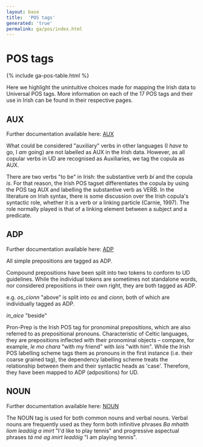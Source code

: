 ```yaml
---
layout: base
title:  'POS tags'
generated: 'true'
permalink: ga/pos/index.html
---
```


# POS tags

{% include ga-pos-table.html %}

Here we highlight the unintuitive choices made for mapping the Irish data to Universal POS tags. More information on each of the 17 POS tags and their use in Irish can be found in their respective pages.

## AUX

Further documentation available here: [AUX]()

What could be considered "auxiliary" verbs in other languages (I _have_ to go, I _am_ going) are not labelled as AUX in the Irish data. However, as all copular verbs in UD are recognised as Auxiliaries, we tag the copula as AUX.

There are two verbs "to be" in Irish: the substantive verb _bí_ and the copula _is_. For that reason, the Irish POS tagset differentiates the copula by using the POS tag AUX and labelling the substantive verb as VERB. In the literature on Irish syntax, there is some discussion over the Irish copula's syntactic role, whether it is a verb or a linking particle (Carnie, 1997). The role normally played is that of a linking element between a subject and a predicate. 

## ADP

Further documentation available here: [ADP]()

All simple prepositions are tagged as ADP.

Compound prepositions have been split into two tokens to conform to UD guidelines. While the individual tokens are sometimes not standalone words, nor considered prepositions in their own right, they are both tagged as ADP.

e.g. _os\_cionn_ "above" is split into _os_ and _cionn_, both of which are individually tagged as ADP.

_in\_aice_ "beside" 


Pron-Prep is the Irish POS tag for pronominal prepositions, which are also referred to as prepositional pronouns. Characteristic of Celtic languages, they are prepositions inflected with their pronominal objects – compare, for example, _le mo chara_ "with my friend" with _leis_ "with him". While the Irish POS labelling scheme tags them as pronouns in the first instance (i.e. their coarse grained tag), the dependency labelling scheme treats the relationship between them and their syntactic heads as 'case'. Therefore, they have been mapped to ADP (adpositions) for UD.


## NOUN

Further documentation available here: [NOUN]()

The NOUN tag is used for both common nouns and verbal nouns. Verbal nouns are frequently used as they form both infinitive phrases _Ba mhaith liom leadóig a imirt_ "I'd like to play tennis" and progressive aspectual phrases _tá mé ag imirt leadóig_ "I am playing tennis".





